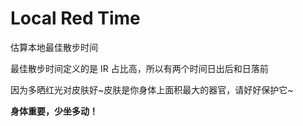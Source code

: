 # Local Red Time

估算本地最佳散步时间

最佳散步时间定义的是 IR 占比高，所以有两个时间日出后和日落前

因为多晒红光对皮肤好~皮肤是你身体上面积最大的器官，请好好保护它~

**身体重要，少坐多动！**
